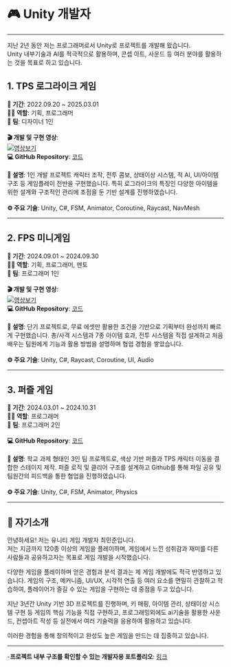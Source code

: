 # 🎮 Unity 개발자
---
지난 2년 동안 저는 프로그래머로서 Unity로 프로젝트를 개발해 왔습니다.  
Unity 내부기술과 AI를 적극적으로 활용하며, 콘셉 아트, 사운드 등 여러 분야를 활용하는 것을 목표로 하고 있습니다.
<br>

## 1. TPS 로그라이크 게임
**📅 기간**: 2022.09.20 ~ 2025.03.01<br>
**🧑‍💻 역할**: 기획, 프로그래머<br>
**👥 팀**: 디자이너 1인<br><br>
**🎬 개발 및 구현 영상**:  <br>
[![영상보기](https://img.youtube.com/vi/JgRZtCDci7s/0.jpg)](https://www.youtube.com/watch?v=JgRZtCDci7s)  <br>
**💻 GitHub Repository**: [코드](https://github.com/choiminjun-coder/choiminjun-TPSscript)<br><br>
**📝 설명**: 1인 개발 프로젝트 캐릭터 조작, 전투 콤보, 상태이상 시스템, 적 AI, UI/아이템 구조 등 게임플레이 전반을 구현했습니다. 특히 로그라이크의 특징인 다양한 아이템을 위한 설계와 구조적인 관리에 초점을 둔 기반 설계를 진행하였습니다. <br><br>
**⚙️ 주요 기술**: Unity, C#, FSM, Animator, Coroutine, Raycast, NavMesh  <br>


---

## 2. FPS 미니게임
**📅 기간**: 2024.09.01 ~ 2024.09.30<br>
**🧑‍💻 역할**: 기획, 프로그래머, 멘토<br>
**👥 팀**: 프로그래머 1인<br><br>
**🎬 개발 및 구현 영상**: <br>
[![영상보기](https://img.youtube.com/vi/PqSt6WACUpI/0.jpg)](https://www.youtube.com/watch?v=PqSt6WACUpI)  <br>
**💻 GitHub Repository**: [코드](https://github.com/choiminjun-coder/choiminjun-fps)<br><br>
**📝 설명**: 단기 프로젝트로, 무료 에셋만 활용한 조건을 기반으로 기획부터 완성까지 빠르게 구현했습니다. 총/사격 시스템과 7종 아이템 효과, 전투 시스템을 직접 설계하고 처음 배우는 팀원에게 기능과 활용 방법을 설명하며 협업 경험을 쌓았습니다.<br><br>
**⚙️ 주요 기술**: Unity, C#, Raycast, Coroutine, UI, Audio<br>

---

## 3. 퍼즐 게임
**📅 기간**: 2024.03.01 ~ 2024.10.31<br>
**🧑‍💻 역할**: 프로그래머<br>
**👥 팀**: 프로그래머 2인 <br><br>
**💻 GitHub Repository**: [코드](https://github.com/choiminjun-coder/choiminjun-puzzle) <br><br>
**📝 설명**: 학교 과제 형태인 3인 팀 프로젝트로, 색상 기반 퍼즐과 TPS 캐릭터 이동을 결합한 스테이지 제작. 퍼즐 로직 및 클리어 구조를 설계하고 Github를 통해 파일 공유 및 팀원간의 피드백을 통한 협업을 진행하였습니다.<br><br>
**⚙️ 주요 기술**: Unity, C#, FSM, Animator, Physics<br>

---
## 👋 자기소개
안녕하세요! 저는 유니티 게임 개발자 최민준입니다.  
저는 지금까지 120종 이상의 게임을 플레이하며, 게임에서 느낀 성취감과 재미를 다른 사람들과 공유하고자는 목표로 게임 개발을 시작했습니다. 

다양한 게임을 플레이하며 얻은 경험과 분석 결과는 제 게임 개발에도 적극 반영하고 있습니다. 게임의 구조, 메커니즘, UI/UX, 시각적 연출 등 여러 요소를 면밀히 관찰하고 학습하여, 플레이어가 즐길 수 있는 게임을 구현하는 데 중점을 두고 있습니다.

지난 3년간 Unity 기반 3D 프로젝트를 진행하며, 키 매핑, 아이템 관리, 상태이상 시스템 구현 등 게임의 핵심 기능을 직접 구현하고, 프로그래밍외에도 ai기술을 활용한 사운드, 컨셉아트 작성 등 실전에서 여러 기술력을 응용하여 활용하고 있습니다.
  
이러한 경험을 통해 창의적이고 완성도 높은 게임을 만드는 데 집중하고 있습니다.

---

-**프로젝트 내부 구조를 확인할 수 있는 개발자용 포트폴리오**: [링크](https://github.com/choiminjun-coder/choiminjun-portfolio)

